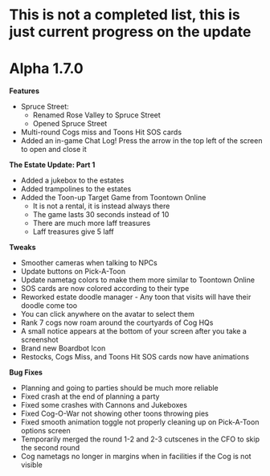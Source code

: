 # This is not a completed list, this is just current progress on the update

Alpha 1.7.0
=======
**Features**
- Spruce Street:
    - Renamed Rose Valley to Spruce Street
    - Opened Spruce Street
- Multi-round Cogs miss and Toons Hit SOS cards
- Added an in-game Chat Log! Press the arrow in the top left of the screen to open and close it

**The Estate Update: Part 1**
- Added a jukebox to the estates
- Added trampolines to the estates
- Added the Toon-up Target Game from Toontown Online
    - It is not a rental, it is instead always there
    - The game lasts 30 seconds instead of 10
    - There are much more laff treasures
    - Laff treasures give 5 laff

**Tweaks**
- Smoother cameras when talking to NPCs
- Update buttons on Pick-A-Toon
- Update nametag colors to make them more similar to Toontown Online
- SOS cards are now colored according to their type
- Reworked estate doodle manager - Any toon that visits will have their doodle come too
- You can click anywhere on the avatar to select them
- Rank 7 cogs now roam around the courtyards of Cog HQs
- A small notice appears at the bottom of your screen after you take a screenshot
- Brand new Boardbot Icon
- Restocks, Cogs Miss, and Toons Hit SOS cards now have animations

**Bug Fixes**
- Planning and going to parties should be much more reliable
- Fixed crash at the end of planning a party
- Fixed some crashes with Cannons and Jukeboxes
- Fixed Cog-O-War not showing other toons throwing pies
- Fixed smooth animation toggle not properly cleaning up on Pick-A-Toon options screen
- Temporarily merged the round 1-2 and 2-3 cutscenes in the CFO to skip the second round
- Cog nametags no longer in margins when in facilities if the Cog is not visible
